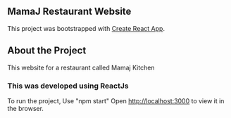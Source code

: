 ## MamaJ Restaurant Website

This project was bootstrapped with [Create React App](https://github.com/facebook/create-react-app).

## About the Project

This website for a restaurant called Mamaj Kitchen

### This was developed using ReactJs

To run the project, Use "npm start"
Open [http://localhost:3000](http://localhost:3000) to view it in the browser.


